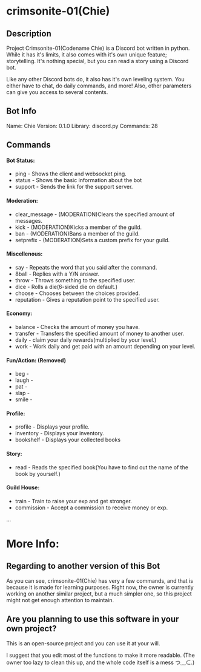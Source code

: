 # crimsonite-01(Chie)



## Description
Project Crimsonite-01(Codename Chie) is a Discord bot written in python. While it has it's limits,
it also comes with it's own unique feature; storytelling. It's nothing special, but you can read
a story using a Discord bot.

Like any other Discord bots do, it also has it's own leveling system. You either have to chat,
do daily commands, and more! Also, other parameters can give you access to several contents.



## Bot Info
Name: Chie
Version: 0.1.0
Library: discord.py
Commands: 28



## Commands
#### Bot Status:
* ping - Shows the client and websocket ping.
* status - Shows the basic information about the bot
* support - Sends the link for the support server.

#### Moderation:
* clear_message - (MODERATION)Clears the specified amount of messages.
* kick - (MODERATION)Kicks a member of the guild.
* ban - (MODERATION)Bans a member of the guild.
* setprefix - (MODERATION)Sets a custom prefix for your guild.

#### Miscellenous:
* say - Repeats the word that you said after the command.
* 8ball - Replies with a Y/N answer.
* throw - Throws something to the specified user.
* dice - Rolls a die(6-sided die on default.)
* choose - Chooses between the choices provided.
* reputation - Gives a reputation point to the specified user.

#### Economy:
* balance - Checks the amount of money you have.
* transfer - Transfers the specified amount of money to another user.
* daily - claim your daily rewards(multiplied by your level.)
* work - Work daily and get paid with an amount depending on your level.

#### Fun/Action: (Removed)
* beg -
* laugh -
* pat -
* slap -
* smile -

#### Profile:
* profile - Displays your profile.
* inventory - Displays your inventory.
* bookshelf - Displays your collected books

#### Story:
* read - Reads the specified book(You have to find out the name of the book by yourself.)

#### Guild House:
* train - Train to raise your exp and get stronger.
* commission - Accept a commission to receive money or exp.

...



# More Info:


## Regarding to another version of this Bot
As you can see, crimsonite-01(Chie) has very a few commands, and that is because it is made for learning purposes.
Right now, the owner is currently working on another similar project, but a much simpler one, so this project might not get
enough attention to maintain.

## Are you planning to use this software in your own project?
This is an open-source project and you can use it at your will.

I suggest that you edit most of the functions to make it more readable. (The owner too lazy to clean this up, and the whole code itself is a mess つ﹏⊂.)
